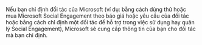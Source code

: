 Nếu bạn chỉ định đối tác của Microsoft (ví dụ: bằng cách dùng thử hoặc mua Microsoft Social Engagement theo báo giá hoặc yêu cầu của đối tác hoặc bằng cách chỉ định một đối tác để hỗ trợ trong việc sử dụng hay quản lý Social Engagement), Microsoft sẽ cung cấp thông tin của bạn cho đối tác mà bạn chỉ định.